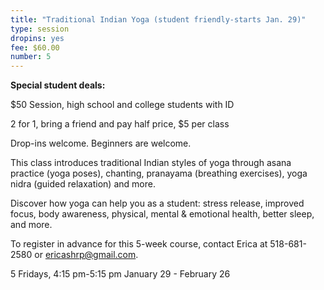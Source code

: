 ```yaml
---
title: "Traditional Indian Yoga (student friendly-starts Jan. 29)"
type: session
dropins: yes
fee: $60.00
number: 5
---
```

**Special student deals:**

$50 Session, high school and college students with ID

2 for 1, bring a friend and pay half price, $5 per class

Drop-ins welcome. Beginners are welcome.

This class introduces traditional Indian styles of yoga through asana practice (yoga poses), chanting, pranayama (breathing exercises), yoga nidra (guided relaxation) and more.

Discover how yoga can help you as a student: stress release, improved focus, body awareness, physical, mental & emotional health, better sleep, and more.

To register in advance for this 5-week course, contact Erica at 518-681-2580 or ericashrp@gmail.com.

5 Fridays, 4:15 pm-5:15 pm  January 29 - February 26
